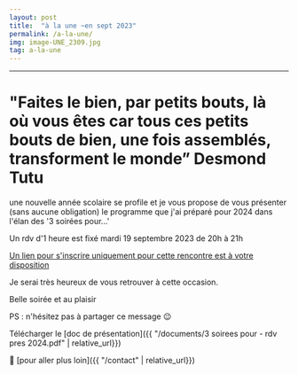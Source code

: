 ```yaml
---
layout: post
title:  "à la une ~en sept 2023"
permalink: /a-la-une/
img: image-UNE_2309.jpg
tag: a-la-une
---
```

****

# "Faites le bien, par petits bouts, là où vous êtes car tous ces petits bouts de bien, une fois assemblés, transforment le monde” Desmond Tutu

une nouvelle année scolaire se profile et je vous propose de vous présenter (sans aucune obligation) le programme que j'ai préparé pour 2024 dans l'élan des '3 soirées pour...' 

Un rdv d'1 heure est fixé
mardi 19 septembre 2023 de 20h à 21h

[Un lien pour s'inscrire uniquement pour cette rencontre est à votre disposition]([URL](https://framaforms.org/des-rendez-vous-pour-2024-inscription-1692807839))

Je serai très heureux de vous retrouver à cette occasion.

Belle soirée et au plaisir  

PS : n'hésitez pas à partager ce message 😉️

Télécharger le [doc de présentation]({{ "/documents/3 soirees pour - rdv pres 2024.pdf" | relative_url}})

👣 [pour aller plus loin]({{ "/contact"  | relative_url}})
